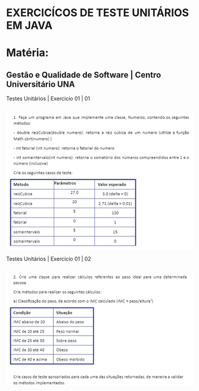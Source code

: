# EXERCICÍCOS DE TESTE UNITÁRIOS EM JAVA

<h1>Matéria:</h1> 
<h2>Gestão e Qualidade de Software | Centro Universitário UNA</h2>

<p>Testes Unitários | Exercicío 01 | 01</p>
</br>
<img src="./images/teste_unitarios_0101.png">


<p>Testes Unitários | Exercicío 01 | 02</p>
</br>
<img src="./images/teste_unitarios_0102.png">